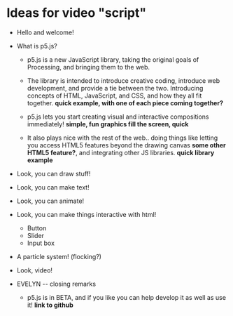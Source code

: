 

# Ideas for video "script"

* Hello and welcome!
* What is p5.js?
   * p5.js is a new JavaScript library, taking the original goals of Processing, and bringing them to the web.
   
   * The library is intended to introduce creative coding, introduce web development, and provide a tie between the two. Introducing concepts of HTML, JavaScript, and CSS, and how they all fit together. __quick example, with one of each piece coming together?__
   
   * p5.js lets you start creating visual and interactive compositions immediately! __simple, fun graphics fill the screen, quick__
   
   * It also plays nice with the rest of the web.. doing things like letting you access HTML5 features beyond the drawing canvas __some other HTML5 feature?__, and integrating other JS libraries. __quick library example__

* Look, you can draw stuff!
* Look, you can make text!
* Look, you can animate!
* Look, you can make things interactive with html!
   * Button
   * Slider
   * Input box
* A particle system! (flocking?)

* Look, video!

* EVELYN -- closing remarks
   * p5.js is in BETA, and if you like you can help develop it as well as use it! __link to github__
